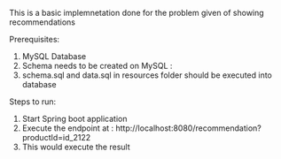 This is a basic implemnetation done for the problem given of showing recommendations

Prerequisites:
1. MySQL Database
2. Schema needs to be created on MySQL :
3. schema.sql and data.sql in resources folder should be executed into database


Steps to run:
1. Start Spring boot application
2. Execute the endpoint at : http://localhost:8080/recommendation?productId=id_2122
3. This would execute the result